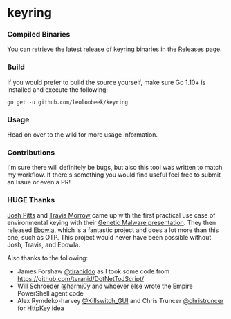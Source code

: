 # keyring

### Compiled Binaries
You can retrieve the latest release of keyring binaries in the Releases page.

### Build
If you would prefer to build the source yourself, make sure Go 1.10+ is
installed and execute the following:

```
go get -u github.com/leoloobeek/keyring
```

### Usage
Head on over to the wiki for more usage information.

### Contributions
I'm sure there will definitely be bugs, but also this tool was written to match my workflow. If there's something you would find useful feel free to submit an Issue or even a PR!

### HUGE Thanks
[Josh Pitts](https://twitter.com/midnite_runr) and [Travis Morrow](https://twitter.com/wired33) came up with the first practical use case of environmental keying with their [Genetic Malware presentation](https://www.youtube.com/watch?v=WI8Y24jTTlw). They then released [Ebowla](https://github.com/Genetic-Malware/Ebowla), which is a fantastic project and does a lot more than this one, such as OTP. This project would never have been possible without Josh, Travis, and Ebowla.

Also thanks to the following:
- James Forshaw [@tiraniddo](https://twitter.com/tiraniddo) as I took some code from https://github.com/tyranid/DotNetToJScript/
- Will Schroeder [@harmj0y](https://twitter.com/harmj0y) and whoever else wrote the Empire PowerShell agent code
- Alex Rymdeko-harvey [@Killswitch_GUI](https://twitter.com/Killswitch_GUI) and Chris Truncer [@christruncer](https://twitter.com/christruncer) for [HttpKey](https://cybersyndicates.com/2015/06/veil-evasion-aes-encrypted-httpkey-request-module/) idea
